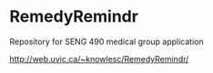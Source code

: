 # RemedyRemindr
Repository for SENG 490 medical group application

http://web.uvic.ca/~knowlesc/RemedyRemindr/
